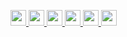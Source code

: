 <!-- target="_blank" で新しいタブで開くけどGtHubのREADMEでは無効(らしい) -->


<p align="left"> 
 
  <a target="_blank" href="https://cluster.mu/u/T_4c3">
    <img height="25" src="https://img.shields.io/badge/cluster--233852.svg?logo=cluster&style=for-the-badge">
  </a>

  <a target="_blank" href="https://www.pixiv.net/users/33003714">
    <img height="25" src="https://img.shields.io/badge/pixiv--0097fa.svg?logo=pixiv&style=for-the-badge">
  </a>


  <a target="_blank" href="http://twitter.com/T_4c3">
    <img height="25" src="https://img.shields.io/badge/Twitter--1DA1F2.svg?logo=twitter&style=for-the-badge">
  </a>
 

  <!--
  <a target="_blank" href="https://note.com/tomm_4c3">
    <img height="25" src="https://img.shields.io/badge/note--2CB696.svg?logo=note&style=for-the-badge">
  </a>
  -->
  
  <a target="_blank" href="https://qiita.com/T_4c3">
    <img height="25" src="https://img.shields.io/badge/Qiita--55C500.svg?logo=qiita&style=for-the-badge">
  </a>
  
  <a target="_blank" href="https://www.amazon.co.jp/registry/wishlist/D63EG4MFV49/ref=cm_sw_r_cp_ep_ws_ze4oCb9NKFPDF">
    <img height="25" src="https://img.shields.io/badge/欲しいもの--FF9900.svg?logo=amazon&style=for-the-badge">
  </a>
  
  <a target="_blank" href="https://tototo4c3.booth.pm">
    <img height="25" src="https://img.shields.io/badge/booth--FC4D50.svg?logo=booth&style=for-the-badge">
  </a><!--<a target="_blank" href="https://tom4c3.github.io/">
    <img height="25" src="https://img.shields.io/badge/ポートフォリオ--F8A7A0.svg?style=for-the-badge">
  </a>
  -->

</p>

 <!--
<p align="left"> 
 <img alt="github stats" height="150px" src="https://github-readme-stats.vercel.app/api?username=Tom4c3&theme=onedark&show_icons=ture" />
  <img alt="Top Langs" height="150px" src="https://github-readme-stats.vercel.app/api/top-langs/?username=Tom4c3&layout=compact&show_icons=true&theme=onedark" />
</p>

[![trophy](https://github-profile-trophy.vercel.app/?username=Tom4c3&theme=onedark&column=7)](https://github.com/ryo-ma/github-profile-trophy)
-->
